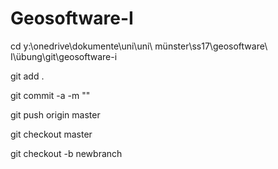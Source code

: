 # Geosoftware-I


cd y:\onedrive\\dokumente\\uni\\uni\ münster\\ss17\\geosoftware\ I\\übung\\git\\geosoftware-i



git add .

git commit -a -m ""

git push origin master

git checkout master

git checkout -b newbranch

